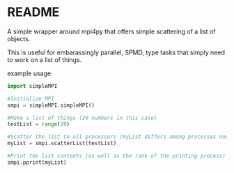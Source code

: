 # README #

A simple wrapper around mpi4py that offers simple scattering of a list of objects.

This is useful for embarassingly parallel, SPMD, type tasks that simply need to work on a list of things.

example usage:

```python
import simpleMPI

#Initialize MPI 
smpi = simpleMPI.simpleMPI()

#Make a list of things (20 numbers in this case)
testList = range(20)

#Scatter the list to all processors (myList differs among processes now)
myList = smpi.scatterList(testList)

#Print the list contents (as well as the rank of the printing process)
smpi.pprint(myList)
```
